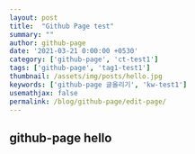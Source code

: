 ```yaml
---
layout: post
title:  "Github Page test"
summary: ""
author: github-page
date: '2021-03-21 0:00:00 +0530'
category: ['github-page', 'ct-test1']
tags: ['github-page', 'tag1-test1']
thumbnail: /assets/img/posts/hello.jpg
keywords: ['github-page 글올리기', 'kw-test1']
usemathjax: false
permalink: /blog/github-page/edit-page/
---
```


## github-page hello